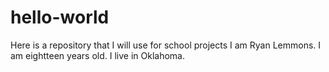 # hello-world
Here is a repository that I will use for school projects
I am Ryan Lemmons.  I am eightteen years old.
I live in Oklahoma.  
